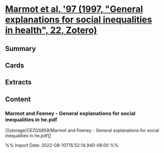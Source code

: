 # [**Marmot et al.** **'97** (1997, "General explanations for social inequalities in health", 22, Zotero)](zotero://select/library/items/2NFV3NNZ)
## Summary
## Cards
## Extracts
## Content

### Marmot and Feeney - General explanations for social inequalities in he.pdf
![[storage/CEZQS859/Marmot and Feeney - General explanations for social inequalities in he.pdf]]


%% Import Date: 2022-08-10T15:52:14.940-06:00 %%
